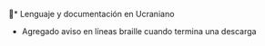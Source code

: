 * Lenguaje y documentación en Ucraniano
* Agregado aviso en líneas braille cuando termina una descarga